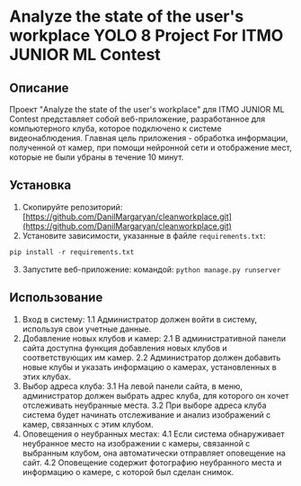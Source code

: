 # Analyze the state of the user's workplace YOLO 8 Project For ITMO JUNIOR ML Contest
## Описание
Проект "Analyze the state of the user's workplace" для ITMO JUNIOR ML Contest представляет собой веб-приложение, разработанное для компьютерного клуба, которое подключено к системе видеонаблюдения. Главная цель приложения - обработка информации, полученной от камер, при помощи нейронной сети и отображение мест, которые не были убраны в течение 10 минут.

## Установка
1. Скопируйте репозиторий:
   [https://github.com/DanilMargaryan/cleanworkplace.git](https://github.com/DanilMargaryan/cleanworkplace.git)
2. Установите зависимости, указанные в файле `requirements.txt`:
```python
pip install -r requirements.txt
```
3. Запустите веб-приложение:
командой: `python manage.py runserver`

## Использование
1. Вход в систему:
1.1 Администратор должен войти в систему, используя свои учетные данные.
2. Добавление новых клубов и камер:
2.1 В административной панели сайта доступна функция добавления новых клубов и соответствующих им камер.
2.2 Администратор должен добавить новые клубы и указать информацию о камерах, установленных в этих клубах.
3. Выбор адреса клуба:
3.1 На левой панели сайта, в меню, администратор должен выбрать адрес клуба, для которого он хочет отслеживать неубранные места.
3.2 При выборе адреса клуба система будет начинать отслеживание и анализ изображений с камер, связанных с этим клубом.
4. Оповещения о неубранных местах:
4.1 Если система обнаруживает неубранное место на изображении с камеры, связанной с выбранным клубом, она автоматически отправляет оповещение на сайт.
4.2 Оповещение содержит фотографию неубранного места и информацию о камере, с которой был сделан снимок.